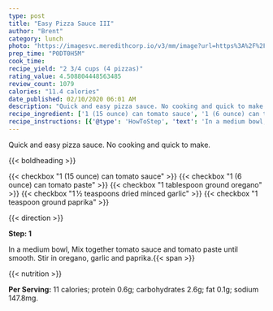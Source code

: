 ```yaml
---
type: post
title: "Easy Pizza Sauce III"
author: "Brent"
category: lunch
photo: "https://imagesvc.meredithcorp.io/v3/mm/image?url=https%3A%2F%2Fimages.media-allrecipes.com%2Fuserphotos%2F581951.jpg"
prep_time: "P0DT0H5M"
cook_time: 
recipe_yield: "2 3/4 cups (4 pizzas)"
rating_value: 4.508804448563485
review_count: 1079
calories: "11.4 calories"
date_published: 02/10/2020 06:01 AM
description: "Quick and easy pizza sauce. No cooking and quick to make."
recipe_ingredient: ['1 (15 ounce) can tomato sauce', '1 (6 ounce) can tomato paste', '1 tablespoon ground oregano', '1\u2009½ teaspoons dried minced garlic', '1 teaspoon ground paprika']
recipe_instructions: [{'@type': 'HowToStep', 'text': 'In a medium bowl, Mix together tomato sauce and tomato paste until smooth. Stir in oregano, garlic and paprika.\n'}]
---
```


Quick and easy pizza sauce. No cooking and quick to make. 

{{< boldheading >}}

{{< checkbox "1 (15 ounce) can tomato sauce" >}}
{{< checkbox "1 (6 ounce) can tomato paste" >}}
{{< checkbox "1 tablespoon ground oregano" >}}
{{< checkbox "1 ½ teaspoons dried minced garlic" >}}
{{< checkbox "1 teaspoon ground paprika" >}}


{{< direction >}}

**Step: 1**

In a medium bowl, Mix together tomato sauce and tomato paste until smooth. Stir in oregano, garlic and paprika.{{< span >}}

{{< nutrition >}}

**Per Serving:** 11 calories; protein 0.6g; carbohydrates 2.6g; fat 0.1g; sodium 147.8mg.